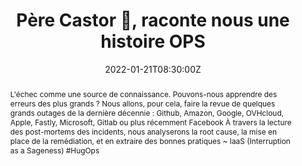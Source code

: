 ---
title: Père Castor 🐻, raconte nous une histoire OPS

event: Touraine Tech 22
event_url: https://touraine.tech/

location: Polytech'Tours
address:
  street: 64 Av. Jean Portalis
  city: Tours
  region: Centre-Val de Loire
  postcode: '37200'
  country: France

summary: Suite aux derniers incidents AWS ? Que pouvons-nous apprendre ?
abstract: "L'échec comme une source de connaissance. Pouvons-nous apprendre des erreurs des plus grands ?
Nous allons, pour cela, faire la revue de quelques grands outages de la dernière décennie : Github, Amazon, Google, OVHcloud, Apple, Fastly, Microsoft, Gitlab ou plus récemment Facebook À travers la lecture des post-mortems des incidents, nous analyserons la root cause, la mise en place de la remédiation, et en extraire des bonnes pratiques

~ IaaS (Interruption as a Sageness) #HugOps"

date: "2022-01-21T08:30:00Z"
date_end: "2022-01-21T18:30:00Z"
all_day: false

publishDate: "2021-12-21T00:00:00Z"

authors: [David Aparicio]
tags: [Cloud, SRE]

featured: false

image:
  caption: 'Crédits: [**Photo by Taylor Vick on Unsplash**](https://unsplash.com/photos/M5tzZtFCOfs)'
  focal_point: Right

links:
- icon: file-alt
  icon_pack: fas
  name: Article
  url: https://blog.ovhcloud.com/ovhcloud-at-touraine-tech/
- icon: comments
  icon_pack: fas
  name: Avis
  url: https://openfeedback.io/O0JgOh7607hrFK6xomd6/2022-01-21/SIE6sm17zZIewvX5vO9G
url_code: ""
url_pdf: ""
url_slides: "talks/TNT2022_PereCastor.pdf"
url_video: "https://youtu.be/pjv1Jic7VLM"

slides: ""
projects: []
---